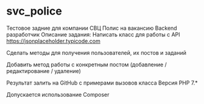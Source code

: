 # svc_police
Тестовое задние для компании СВЦ Полис на вакансию Backend разработчик
Описание задания:
Написать класс для работы с API https://jsonplaceholder.typicode.com

Сделать методы для получения пользователей, их постов и заданий

Добавить метод работы с конкретным постом (добавление / редактирование / удаление)

Результат залить на GitHub с примерами вызовов класса
Версия PHP 7.*

Допускается использование Composer
